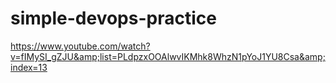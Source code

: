 # simple-devops-practice
https://www.youtube.com/watch?v=fIMySI_gZJU&amp;list=PLdpzxOOAlwvIKMhk8WhzN1pYoJ1YU8Csa&amp;index=13
